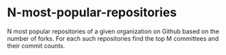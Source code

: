 # N-most-popular-repositories
N most popular repositories of a given organization on Github based on the number of forks. For each such repositories find the top M committees and their commit counts. 
